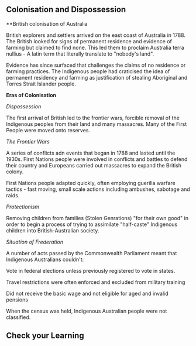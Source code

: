## Colonisation and Dispossession


**British colonisation of Australia

British explorers and settlers arrived on the east coast of Australia in 1788. The British looked for signs of permanent residence and evidence of farming but claimed to find none. This led them to proclaim Australia terra nullius - A latin term that literally translate to "nobody's land".

Evidence has since surfaced that challenges the claims of no residence or farming practices. The Indigenous people had craticised the idea of permanent residency and farming as justification of stealing Aboriginal and Torres Strait Islander people.

**Eras of Colonisation**

*Dispossession*

The first arrival of British led to the frontier wars, forcible removal of the Indigenous peoples from their land and many massacres. Many of the First People were moved onto reserves.

*The Frontier Wars*

A series of conflicts adn events that began in 1788 and lasted until the 1930s. First Nations people were involved in conflicts and battles to defend their country and Europeans carried out massacres to expand the British colony.

First Nations people adapted quickly, often employing guerilla warfare tactics - fast moving, small scale actions including ambushes, sabotage and raids.

*Protectionism*

Removing children from families (Stolen Genrations) "for their own good" in order to begin a process of trying to assimilate "half-caste" Indigenous children into British-Australian society.

*Situation of Frederation*

A number of acts passed by the Commonwealth Parliament meant that Indigenous Australians couldn't:

Vote in federal elections unless previously registered to vote in states.

Travel restrictions were often enforced and excluded from military training

Did not receive the basic wage and not eligible for aged and invalid pensions

When the census was held, Indigenous Australian people were not classified.


## Check your Learning

